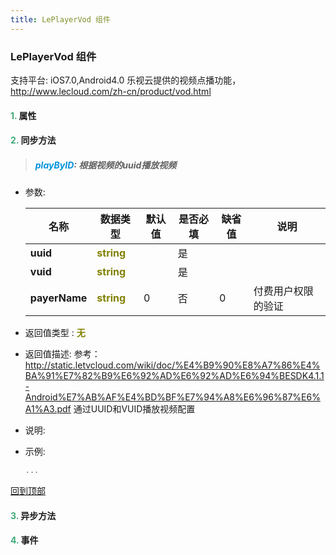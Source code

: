 ```yaml
---
title: LePlayerVod 组件
---
```


### LePlayerVod 组件

 支持平台: iOS7.0,Android4.0
 乐视云提供的视频点播功能，http://www.lecloud.com/zh-cn/product/vod.html

#### <font color ='#40A977'>**1.**</font> 属性

#### <font color ='#40A977'>**2.**</font> 同步方法

>##### <font color ='#0092db'>**playByID**</font>: 根据视频的uuid播放视频

- 参数:

  名称 | 数据类型 |默认值|是否必填|缺省值|说明
  ---- |-------------  |----------|--------------|--------|------
  **uuid** |<font color ='#808000'>**string**</font> |  | 是||
  **vuid** |<font color ='#808000'>**string**</font> |  | 是||
  **payerName** |<font color ='#808000'>**string**</font> | 0 | 否|0|付费用户权限的验证
- 返回值类型 : <font color ='#808000'>**无**</font>
- 返回值描述: 参考：http://static.letvcloud.com/wiki/doc/%E4%B9%90%E8%A7%86%E4%BA%91%E7%82%B9%E6%92%AD%E6%92%AD%E6%94%BESDK4.1.1-Android%E7%AB%AF%E4%BD%BF%E7%94%A8%E6%96%87%E6%A1%A3.pdf  通过UUID和VUID播放视频配置
- 说明: 
- 示例:

  ```javascript
  ...

  ```

[回到顶部](#top)

#### <font color ='#40A977'>**3.**</font> 异步方法


#### <font color ='#40A977'>**4.**</font> 事件


